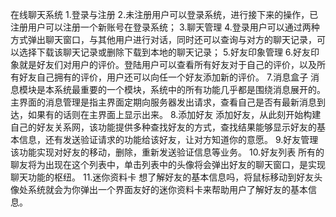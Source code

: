 在线聊天系统
1.登录与注册
2.未注册用户可以登录系统，进行接下来的操作，已注册用户可以注册一个新账号在登录系统；
3.聊天管理
4.登录用户可以通过两种方式弹出聊天窗口，与其他用户进行对话，同时还可以查询与对方的聊天记录，可以选择下载该聊天记录或删除下载到本地的聊天记录；
5.好友印象管理
6.好友印象就是好友们对用户的评价。登陆用户可以查看所有好友对于自己的评价，以及所有好友自己拥有的评价，用户还可以向任一个好友添加新的评价。
7.消息盒子
消息模块是本系统最重要的一个模块，系统中的所有功能几乎都是围绕消息展开的。主界面的消息管理是指主界面定期向服务器发出请求，查看自己是否有最新消息到达，如果有的话则在主界面上显示出来。
8.添加好友
添加好友，从此刻开始构建自己的好友关系网，该功能提供多种查找好友的方式，查找结果能够显示好友的基本信息，还有发送验证请求的功能给该好友，让对方知道你的意愿。
9.好友管理
该功能实现对好友的移动，删除，重新发送验证信息等业务。
10.好友列表
所有的聊友将为出现在这个列表中，单击列表中的头像将会弹出好友的聊天窗口，是实现聊天功能的枢纽。
11.迷你资料卡
想了解好友的基本信息吗，将鼠标移动到好友头像处系统就会为你弹出一个界面友好的迷你资料卡来帮助用户了解好友的基本信息。
